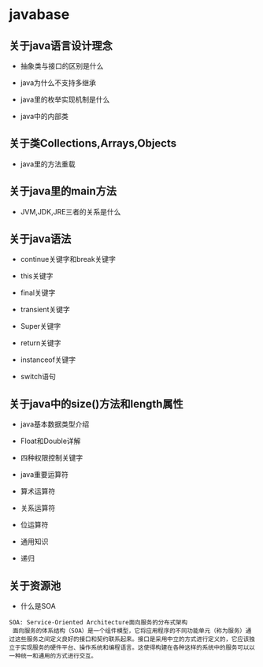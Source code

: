 # javabase

## 关于java语言设计理念

- 抽象类与接口的区别是什么

- java为什么不支持多继承

- java里的枚举实现机制是什么

- java中的内部类

## 关于类Collections,Arrays,Objects

- java里的方法重载

## 关于java里的main方法

- JVM,JDK,JRE三者的关系是什么

## 关于java语法

- continue关键字和break关键字

- this关键字

- final关键字

- transient关键字

- Super关键字

- return关键字

- instanceof关键字

- switch语句

## 关于java中的size()方法和length属性

- java基本数据类型介绍

- Float和Double详解

- 四种权限控制关键字

- java重要运算符

- 算术运算符

- 关系运算符

- 位运算符

- 通用知识

- 递归

## 关于资源池

- 什么是SOA
```
SOA: Service-Oriented Architecture面向服务的分布式架构
 面向服务的体系结构（SOA）是一个组件模型，它将应用程序的不同功能单元（称为服务）通过这些服务之间定义良好的接口和契约联系起来。接口是采用中立的方式进行定义的，它应该独立于实现服务的硬件平台、操作系统和编程语言。这使得构建在各种这样的系统中的服务可以以一种统一和通用的方式进行交互。
```
